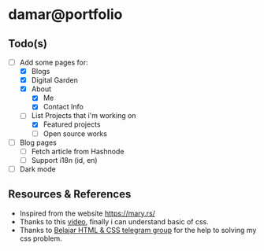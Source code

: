 # damar@portfolio

## Todo(s)

- [ ] Add some pages for:
  - [x] Blogs
  - [x] Digital Garden
  - [x] About
    - [x] Me
    - [x] Contact Info
  - [ ] List Projects that i'm working on
    - [x] Featured projects
    - [ ] Open source works
- [ ] Blog pages
  - [ ] Fetch article from Hashnode
  - [ ] Support i18n (id, en)
- [ ] Dark mode

## Resources & References

- Inspired from the website https://mary.rs/
- Thanks to this [video](https://www.youtube.com/watch?v=yU-euUrE3Bg), finally i can understand basic of css.
- Thanks to [Belajar HTML & CSS telegram group](https://t.me/belajarhtmlcss) for the help to solving my css problem.